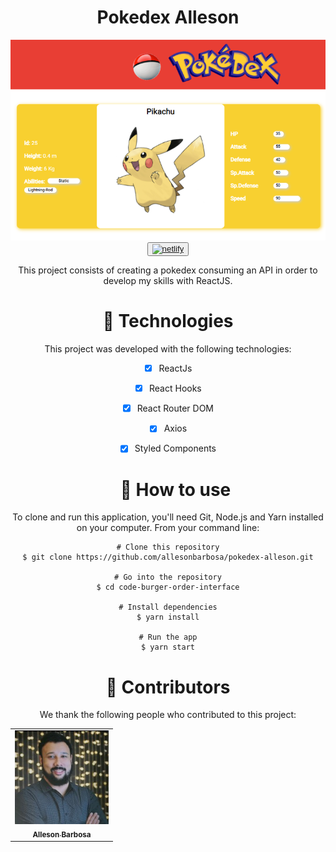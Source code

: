<h1 align="center">Pokedex Alleson</h1>

<div align="center">
  <img src="src/assets/pokedex_interface.PNG" alt="interface-pokedex" width="600px">
  <button width="100px"><a target="_blank" href="https://pokedex-alleson.netlify.app"><img src="https://www.netlify.com/img/global/meta-image.jpg" alt="netlify"></img></a></button>
  <p>This project consists of creating a pokedex consuming an API in order to develop my skills with ReactJS.</p>
  
  
  <h1 color="Blue">🚀 Technologies</h1>

This project was developed with the following technologies:

- [x] ReactJs
- [x] React Hooks
- [x] React Router DOM
- [x] Axios
- [x] Styled Components


  <h1 color="Blue">🚀 How to use</h1>


To clone and run this application, you'll need Git, Node.js and Yarn installed on your computer. From your command line:

```
# Clone this repository
$ git clone https://github.com/allesonbarbosa/pokedex-alleson.git

# Go into the repository
$ cd code-burger-order-interface

# Install dependencies
$ yarn install

# Run the app
$ yarn start
```
  <h1 color="Blue">🤝 Contributors</h1>

We thank the following people who contributed to this project:

<table>
  <tr>
    <td align="center">
      <a href="https://www.linkedin.com/in/alleson-de-moura-barbosa-193802210/">
        <img src="src/assets/foto.jpg" width="150px;" alt="Foto-Alleson-Barbosa"/><br>
        <sub>
          <b>Alleson Barbosa</b>
        </sub>
      </a>
    </td>
  </tr>
</table>

</div>
